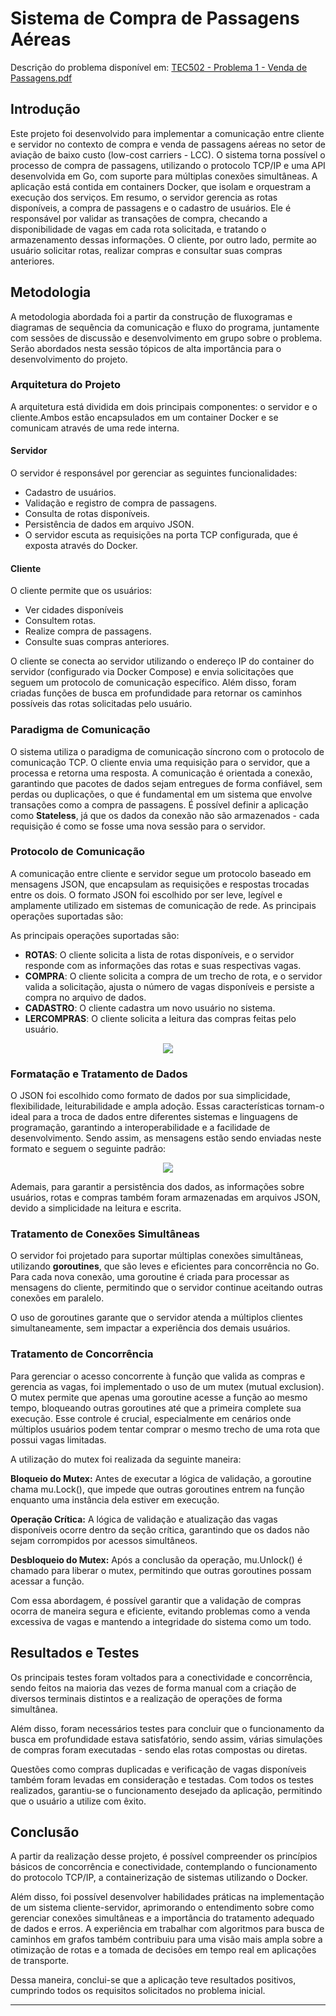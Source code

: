 # Sistema de Compra de Passagens Aéreas
Descrição do problema disponível em: [TEC502 - Problema 1 - Venda de Passagens.pdf](https://github.com/user-attachments/files/16853459/TEC502.-.Problema.1.-.Venda.de.Passagens.-.Versao.2.pdf)

## Introdução

Este projeto foi desenvolvido para implementar a comunicação entre cliente e servidor no contexto de compra e venda de passagens aéreas no setor de aviação de baixo custo (low-cost carriers - LCC). O sistema torna possível o processo de compra de passagens, utilizando o protocolo TCP/IP e uma API desenvolvida em Go, com suporte para múltiplas conexões simultâneas. A aplicação está contida em containers Docker, que isolam e orquestram a execução dos serviços.
Em resumo, o servidor gerencia as rotas disponíveis, a compra de passagens e o cadastro de usuários. Ele é responsável por validar as transações de compra, checando a disponibilidade de vagas em cada rota solicitada, e tratando o armazenamento dessas informações. O cliente, por outro lado, permite ao usuário solicitar rotas, realizar compras e consultar suas compras anteriores.

## Metodologia

A metodologia abordada foi a partir da construção de fluxogramas e diagramas de sequência da comunicação e fluxo do programa, juntamente com sessões de discussão e desenvolvimento em grupo sobre o problema. Serão abordados nesta sessão tópicos de alta importância para o desenvolvimento do projeto. 

### Arquitetura do Projeto

A arquitetura está dividida em dois principais componentes: o servidor e o cliente.Ambos estão encapsulados em um container Docker e se comunicam através de uma rede interna.

#### Servidor
O servidor é responsável por gerenciar as seguintes funcionalidades:
- Cadastro de usuários.
- Validação e registro de compra de passagens.
- Consulta de rotas disponíveis.
- Persistência de dados em arquivo JSON.
- O servidor escuta as requisições na porta TCP configurada, que é exposta através do Docker.

#### Cliente
O cliente permite que os usuários:
- Ver cidades disponíveis
- Consultem rotas.
- Realize compra de passagens.
- Consulte suas compras anteriores.

O cliente se conecta ao servidor utilizando o endereço IP do container do servidor (configurado via Docker Compose) e envia solicitações que seguem um protocolo de comunicação específico.
Além disso, foram criadas funções de busca em profundidade para retornar os caminhos possíveis das rotas solicitadas pelo usuário. 

### Paradigma de Comunicação

O sistema utiliza o paradigma de comunicação síncrono com o protocolo de comunicação TCP. O cliente envia uma requisição para o servidor, que a processa e retorna uma resposta. 
A comunicação é orientada a conexão, garantindo que pacotes de dados sejam entregues de forma confiável, sem perdas ou duplicações, o que é fundamental em um sistema que envolve transações como a compra de passagens. 
É possível definir a aplicação como **Stateless**, já que os dados da conexão não são armazenados - cada requisição é como se fosse uma nova sessão para o servidor. 

### Protocolo de Comunicação

A comunicação entre cliente e servidor segue um protocolo baseado em mensagens JSON, que encapsulam as requisições e respostas trocadas entre os dois. O formato JSON foi escolhido por ser leve, legível e amplamente utilizado em sistemas de comunicação de rede. As principais operações suportadas são:

As principais operações suportadas são:

- **ROTAS**: O cliente solicita a lista de rotas disponíveis, e o servidor responde com as informações das rotas e suas respectivas vagas.
- **COMPRA**: O cliente solicita a compra de um trecho de rota, e o servidor valida a solicitação, ajusta o número de vagas disponíveis e persiste a compra no arquivo de dados.
- **CADASTRO**: O cliente cadastra um novo usuário no sistema.
- **LERCOMPRAS**: O cliente solicita a leitura das compras feitas pelo usuário.
<p align="center">
    <img src="img/diagramacomunica.png" />
</p>

### Formatação e Tratamento de Dados

O JSON foi escolhido como formato de dados por sua simplicidade, flexibilidade, leiturabilidade e ampla adoção. Essas características tornam-o ideal para a troca de dados entre diferentes sistemas e linguagens de programação, garantindo a interoperabilidade e a facilidade de desenvolvimento.
Sendo assim, as mensagens estão sendo enviadas neste formato e seguem o seguinte padrão:
<p align="center">
    <img src="img/dadosjson.png" />
</p>

Ademais, para garantir a persistência dos dados, as informações sobre usuários, rotas e compras também foram armazenadas em arquivos JSON, devido a simplicidade na leitura e escrita.


### Tratamento de Conexões Simultâneas

O servidor foi projetado para suportar múltiplas conexões simultâneas, utilizando **goroutines**, que são leves e eficientes para concorrência no Go. Para cada nova conexão, uma goroutine é criada para processar as mensagens do cliente, permitindo que o servidor continue aceitando outras conexões em paralelo.

O uso de goroutines garante que o servidor atenda a múltiplos clientes simultaneamente, sem impactar a experiência dos demais usuários.

### Tratamento de Concorrência

Para gerenciar o acesso concorrente à função que valida as compras e gerencia as vagas, foi implementado o uso de um mutex (mutual exclusion). O mutex permite que apenas uma goroutine acesse a função ao mesmo tempo, bloqueando outras goroutines até que a primeira complete sua execução. Esse controle é crucial, especialmente em cenários onde múltiplos usuários podem tentar comprar o mesmo trecho de uma rota que possui vagas limitadas.

A utilização do mutex foi realizada da seguinte maneira:

**Bloqueio do Mutex:** Antes de executar a lógica de validação, a goroutine chama mu.Lock(), que impede que outras goroutines entrem na função enquanto uma instância dela estiver em execução.

**Operação Crítica:** A lógica de validação e atualização das vagas disponíveis ocorre dentro da seção crítica, garantindo que os dados não sejam corrompidos por acessos simultâneos.

**Desbloqueio do Mutex:** Após a conclusão da operação, mu.Unlock() é chamado para liberar o mutex, permitindo que outras goroutines possam acessar a função.

Com essa abordagem, é possível garantir que a validação de compras ocorra de maneira segura e eficiente, evitando problemas como a venda excessiva de vagas e mantendo a integridade do sistema como um todo.

## Resultados e Testes
Os principais testes foram voltados para a conectividade e concorrência, sendo feitos na maioria das vezes de forma manual com a criação de diversos terminais distintos e a realização de operações de forma simultânea. 

Além disso, foram necessários testes para concluir que o funcionamento da busca em profundidade estava satisfatório, sendo assim, várias simulações de compras foram executadas - sendo elas rotas compostas ou diretas.

Questões como compras duplicadas e verificação de vagas disponíveis também foram levadas em consideração e testadas. Com todos os testes realizados, garantiu-se o funcionamento desejado da aplicação, permitindo que o usuário a utilize com êxito. 
 
## Conclusão 
A partir da realização desse projeto, é possível compreender os princípios básicos de concorrência e conectividade, contemplando o funcionamento do protocolo TCP/IP, a containerização de sistemas utilizando o Docker. 

Além disso, foi possível desenvolver habilidades práticas na implementação de um sistema cliente-servidor, aprimorando o entendimento sobre como gerenciar conexões simultâneas e a importância do tratamento adequado de dados e erros. 
A experiência em trabalhar com algoritmos para busca de caminhos em grafos também contribuiu para uma visão mais ampla sobre a otimização de rotas e a tomada de decisões em tempo real em aplicações de transporte.

Dessa maneira, conclui-se que a aplicação teve resultados positivos, cumprindo todos os requisitos solicitados no problema inicial.




--- 

